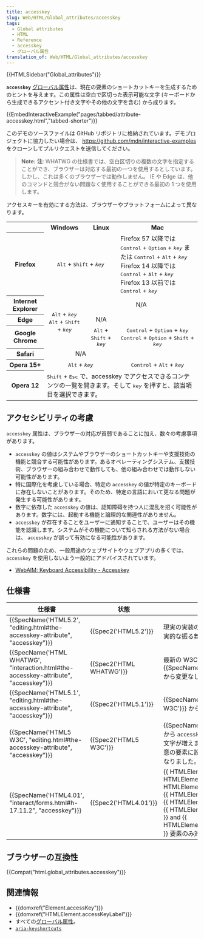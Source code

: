 ```yaml
---
title: accesskey
slug: Web/HTML/Global_attributes/accesskey
tags:
  - Global attributes
  - HTML
  - Reference
  - accesskey
  - グローバル属性
translation_of: Web/HTML/Global_attributes/accesskey
---
```

{{HTMLSidebar("Global_attributes")}}

**`accesskey`** [グローバル属性](/ja/docs/Web/HTML/Global_attributes)は、現在の要素のショートカットキーを生成するためのヒントを与えます。この属性は空白で区切った表示可能な文字 (キーボードから生成できるアクセント付き文字やその他の文字を含む) から成ります。

{{EmbedInteractiveExample("pages/tabbed/attribute-accesskey.html","tabbed-shorter")}}

<div class="hidden">このデモのソースファイルは GitHub リポジトリに格納されています。デモプロジェクトに協力したい場合は、 <a href="https://github.com/mdn/interactive-examples">https://github.com/mdn/interactive-examples</a> をクローンしてプルリクエストを送信してください。</div>

> **Note:** **注**: WHATWG の仕様書では、空白区切りの複数の文字を指定することができ、ブラウザーは対応する最初の一つを使用するとしています。しかし、これは多くのブラウザーでは動作しません。 IE や Edge は、他のコマンドと競合がない問題なく使用することができる最初の 1 つを使用します。

アクセスキーを有効にする方法は、ブラウザーやプラットフォームによって異なります。

<table class="standard-table">
  <tbody>
    <tr>
      <th></th>
      <th>Windows</th>
      <th>Linux</th>
      <th>Mac</th>
    </tr>
    <tr>
      <th>Firefox</th>
      <td colspan="2" rowspan="1" style="text-align: center">
        <kbd>Alt</kbd> + <kbd>Shift</kbd> + <kbd><em>key</em></kbd>
      </td>
      <td>
        Firefox 57 以降では <kbd>Control</kbd> + <kbd>Option</kbd> +
        <kbd><em>key</em></kbd> または <kbd>Control</kbd> + <kbd>Alt</kbd> +
        <kbd><em>key</em></kbd
        ><br />Firefox 14 以降では <kbd>Control</kbd> + <kbd>Alt</kbd> +
        <kbd><em>key</em></kbd
        ><br />Firefox 13 以前では <kbd>Control</kbd> + <kbd><em>key</em></kbd>
      </td>
    </tr>
    <tr>
      <th>Internet Explorer</th>
      <td rowspan="3" style="text-align: center">
        <kbd>Alt</kbd> + <kbd><em>key</em></kbd
        ><br /><kbd>Alt</kbd> + <kbd>Shift</kbd> + <kbd><em>key</em></kbd>
      </td>
      <td colspan="2" rowspan="1" style="text-align: center">N/A</td>
    </tr>
    <tr>
      <th>Edge</th>
      <td style="text-align: center">N/A</td>
      <td rowspan="3" style="text-align: center">
        <kbd>Control</kbd> + <kbd>Option</kbd> + <kbd><em>key</em></kbd
        ><br /><kbd>Control</kbd> + <kbd>Option</kbd> + <kbd>Shift</kbd> +
        <kbd><em>key</em></kbd>
      </td>
    </tr>
    <tr>
      <th>Google Chrome</th>
      <td style="text-align: center">
        <kbd>Alt</kbd> + <kbd>Shift</kbd> + <kbd><em>key</em></kbd>
      </td>
    </tr>
    <tr>
      <th>Safari</th>
      <td colspan="2" style="text-align: center">N/A</td>
    </tr>
    <tr>
      <th>Opera 15+</th>
      <td colspan="2" rowspan="1" style="text-align: center">
        <kbd>Alt</kbd> + <kbd><em>key</em></kbd>
      </td>
      <td style="text-align: center">
        <kbd>Control</kbd> + <kbd>Alt</kbd> + <kbd><em>key</em></kbd>
      </td>
    </tr>
    <tr>
      <th>Opera 12</th>
      <td colspan="3" rowspan="1">
        <kbd>Shift</kbd> + <kbd>Esc</kbd> で、accesskey
        でアクセスできるコンテンツの一覧を開きます。そして
        <kbd><em>key</em></kbd> を押すと、該当項目を選択できます。
      </td>
    </tr>
  </tbody>
</table>

## アクセシビリティの考慮

`accesskey` 属性は、ブラウザーの対応が貧弱であることに加え、数々の考慮事項があります。

- `accesskey` の値はシステムやブラウザーのショートカットキーや支援技術の機能と競合する可能性があります。あるオペレーティングシステム、支援技術、ブラウザーの組み合わせで動作しても、他の組み合わせでは動作しない可能性があります。
- 特に国際化を考慮している場合、特定の `accesskey` の値が特定のキーボードに存在しないことがあります。そのため、特定の言語において更なる問題が発生する可能性があります。
- 数字に依存した `accesskey` の値は、認知障碍を持つ人に混乱を招く可能性があります。数字には、起動する機能と論理的な関連性がありません。
- `accesskey` が存在することをユーザーに通知することで、ユーザーはその機能を認識します。システムがその機能について知らされる方法がない場合は、 `accesskey` が誤って有効になる可能性があります。

これらの問題のため、一般用途のウェブサイトやウェブアプリの多くでは、 `accesskey` を使用しないよう一般的にアドバイスされています。

- [WebAIM: Keyboard Accessibility - Accesskey](https://webaim.org/techniques/keyboard/accesskey#spec)

## 仕様書

| 仕様書                                                                                                           | 状態                             | 備考                                                                                                                                                                                                                                                                               |
| ---------------------------------------------------------------------------------------------------------------- | -------------------------------- | ---------------------------------------------------------------------------------------------------------------------------------------------------------------------------------------------------------------------------------------------------------------------------------- |
| {{SpecName('HTML5.2', "editing.html#the-accesskey-attribute", "accesskey")}}             | {{Spec2('HTML5.2')}}     | 現実の実装のためにもっと現実的な振る舞いを記述。                                                                                                                                                                                                                                   |
| {{SpecName('HTML WHATWG', "interaction.html#the-accesskey-attribute", "accesskey")}} | {{Spec2('HTML WHATWG')}} | 最新の W3C の {{SpecName('HTML5.1')}} から変更なし。                                                                                                                                                                                                                      |
| {{SpecName('HTML5.1', "editing.html#the-accesskey-attribute", "accesskey")}}             | {{Spec2('HTML5.1')}}     | {{SpecName('HTML5 W3C')}} から変更なし。                                                                                                                                                                                                                                    |
| {{SpecName('HTML5 W3C', "editing.html#the-accesskey-attribute", "accesskey")}}         | {{Spec2('HTML5 W3C')}}     | {{SpecName('HTML4.01')}} から `accesskey` に設定できる文字が増えました。また、任意の要素に設定できるようになりました。                                                                                                                                                     |
| {{SpecName('HTML4.01', "interact/forms.html#h-17.11.2", "accesskey")}}                     | {{Spec2('HTML4.01')}}     | {{ HTMLElement("a") }}, {{ HTMLElement("area") }}, {{ HTMLElement("button") }}, {{ HTMLElement("input") }}, {{ HTMLElement("label") }}, {{ HTMLElement("legend") }} and {{ HTMLElement("textarea") }} 要素のみ対応。 |

## ブラウザーの互換性

{{Compat("html.global_attributes.accesskey")}}

## 関連情報

- {{domxref("Element.accessKey")}}
- {{domxref("HTMLElement.accessKeyLabel")}}
- すべての[グローバル属性](/ja/docs/Web/HTML/Global_attributes)。
- [`aria-keyshortcuts`](https://www.w3.org/TR/wai-aria-1.1/#aria-keyshortcuts)
